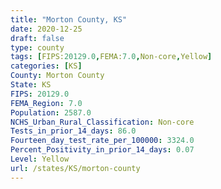 ```yaml
---
title: "Morton County, KS"
date: 2020-12-25
draft: false
type: county
tags: [FIPS:20129.0,FEMA:7.0,Non-core,Yellow]
categories: [KS]
County: Morton County
State: KS
FIPS: 20129.0
FEMA_Region: 7.0
Population: 2587.0
NCHS_Urban_Rural_Classification: Non-core
Tests_in_prior_14_days: 86.0
Fourteen_day_test_rate_per_100000: 3324.0
Percent_Positivity_in_prior_14_days: 0.07
Level: Yellow
url: /states/KS/morton-county
---
```




